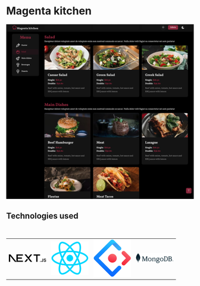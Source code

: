 # Magenta kitchen

<img title="Home image" alt="Home image" src="./public/restaurant-menu-homepage.jpg">

## Technologies used

<br/>

<table align="center">
  </tr>
    <td>
        <img alt="" src="./public/next.svg" width="100">
    </td>
    <td>
        <img alt="" src="./public/react-logo.png" width="100">
    </td>
     <td>
        <img alt="" src="./public/antd-logo.svg" width="100">
    </td>
     <td>
        <img alt="" src="./public/mongodb-logo.svg" width="100">
  </tr>
</table>

<br/>
